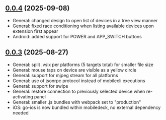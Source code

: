 ## [0.0.4](https://github.com/mobile-next/mobiledeck/releases/tag/0.0.4) (2025-09-08)

- General: changed design to open list of devices in a tree view manner
- General: fixed race conditioning when listing available devices upon extension first appear
- Android: added support for POWER and APP_SWITCH buttons

## [0.0.3](https://github.com/mobile-next/mobiledeck/releases/tag/0.0.3) (2025-08-27)

- General: split .vsix per platforms (5 targets total) for smaller file size
- General: mouse taps on device are visible as a yellow circle
- General: support for mjpeg stream for all platforms
- General: use of jsonrpc protocol instead of mobilecli executions
- General: support for swipe
- General: restore connection to previously selected device when re-activating panel
- General: smaller .js bundles with webpack set to "production"
- iOS: go-ios is now bundled within mobiledeck, no external dependency needed

